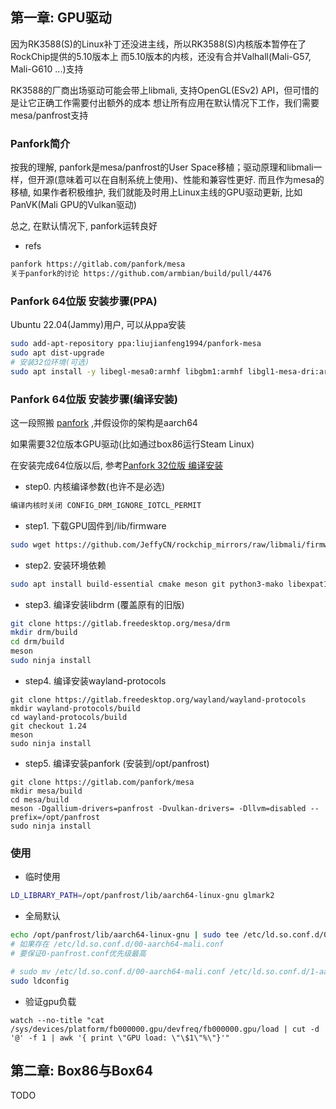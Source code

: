 ## 第一章: GPU驱动

因为RK3588(S)的Linux补丁还没进主线，所以RK3588(S)内核版本暂停在了RockChip提供的5.10版本上
而5.10版本的内核，还没有合并Valhall(Mali-G57, Mali-G610 ...)支持

RK3588的厂商出场驱动可能会带上libmali, 支持OpenGL(ESv2) API，但可惜的是让它正确工作需要付出额外的成本
想让所有应用在默认情况下工作，我们需要mesa/panfrost支持

### Panfork简介

按我的理解, panfork是mesa/panfrost的User Space移植；驱动原理和libmali一样，但开源(意味着可以在自制系统上使用)、性能和兼容性更好.
而且作为mesa的移植, 如果作者积极维护, 我们就能及时用上Linux主线的GPU驱动更新, 比如PanVK(Mali GPU的Vulkan驱动)

总之, 在默认情况下, panfork运转良好

- refs
```txt
panfork https://gitlab.com/panfork/mesa
关于panfork的讨论 https://github.com/armbian/build/pull/4476
```
### Panfork 64位版 安装步骤(PPA)

Ubuntu 22.04(Jammy)用户, 可以从ppa安装

```bash
sudo add-apt-repository ppa:liujianfeng1994/panfork-mesa
sudo apt dist-upgrade
# 安装32位环境(可选)
sudo apt install -y libegl-mesa0:armhf libgbm1:armhf libgl1-mesa-dri:armhf libglapi-mesa:armhf libglx-mesa0:armhf
```
### Panfork 64位版 安装步骤(编译安装)

这一段照搬 [panfork](https://gitlab.com/panfork/mesa) ,并假设你的架构是aarch64

如果需要32位版本GPU驱动(比如通过box86运行Steam Linux)

在安装完成64位版以后, 参考[Panfork 32位版 编译安装](./mesa-armhf.md)

- step0. 内核编译参数(也许不是必选)
```txt
编译内核时关闭 CONFIG_DRM_IGNORE_IOTCL_PERMIT
```
- step1. 下载GPU固件到/lib/firmware
```bash
sudo wget https://github.com/JeffyCN/rockchip_mirrors/raw/libmali/firmware/g610/mali_csffw.bin -O /lib/firmware/mali_csffw.bin
```
- step2. 安装环境依赖
```bash
sudo apt install build-essential cmake meson git python3-mako libexpat1-dev bison flex libwayland-egl-backend-dev libxext-dev libxfixes-dev libxcb-glx0-dev libxcb-shm0-dev libxcb-dri2-0-dev libxcb-dri3-dev libxcb-present-dev libxshmfence-dev libxxf86vm-dev libxrandr-dev libwayland-dev libx11-xcb-dev
```
- step3. 编译安装libdrm (覆盖原有的旧版)
```bash
git clone https://gitlab.freedesktop.org/mesa/drm
mkdir drm/build
cd drm/build
meson
sudo ninja install
```
- step4. 编译安装wayland-protocols
```
git clone https://gitlab.freedesktop.org/wayland/wayland-protocols
mkdir wayland-protocols/build
cd wayland-protocols/build
git checkout 1.24
meson
sudo ninja install
```
- step5. 编译安装panfork (安装到/opt/panfrost)
```
git clone https://gitlab.com/panfork/mesa
mkdir mesa/build
cd mesa/build
meson -Dgallium-drivers=panfrost -Dvulkan-drivers= -Dllvm=disabled --prefix=/opt/panfrost
sudo ninja install
```
### 使用
- 临时使用
```bash
LD_LIBRARY_PATH=/opt/panfrost/lib/aarch64-linux-gnu glmark2
```
- 全局默认
```bash
echo /opt/panfrost/lib/aarch64-linux-gnu | sudo tee /etc/ld.so.conf.d/0-panfrost.conf
# 如果存在 /etc/ld.so.conf.d/00-aarch64-mali.conf
# 要保证0-panfrost.conf优先级最高

# sudo mv /etc/ld.so.conf.d/00-aarch64-mali.conf /etc/ld.so.conf.d/1-aarch64-mali.conf
sudo ldconfig
```
- 验证gpu负载
```
watch --no-title "cat /sys/devices/platform/fb000000.gpu/devfreq/fb000000.gpu/load | cut -d '@' -f 1 | awk '{ print \"GPU load: \"\$1\"%\"}'"
```

## 第二章: Box86与Box64
TODO

